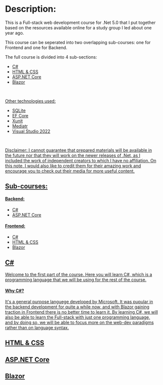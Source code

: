<h1>Description:</h1>
<p>This is a Full-stack web development course for .Net 5.0 that I put together based on the resources available online for a study group I led about one year ago.</p>
<p>This course can be seperated into two overlapping sub-courses: one for Frontend and one for Backend.</p>
<p>The full course is divided into 4 sub-sections:</p>

<ul>
  <li><a href="#C">C#</li>
  <li><a href="#HTML&CSS">HTML & CSS</li>
  <li><a href="#CORE">ASP.NET Core</li>
  <li><a href="#BLAZOR">Blazor</li>
</ul>

<br/>

<p>Other technologies used:</p>
<ul>
  <li>SQLite</li>
  <li>EF Core</li>
  <li>Xunit</li>
  <li>Mediatr</li>
  <li>Visual Studio 2022</li>
</ul>

<br/>

<p>Disclaimer: I cannot guarantee that prepared materials will be available in the future nor that they will work on the newer releases of .Net, as I included the work of independent creators to which I have no affiliation. On this note, I would also like to credit them for their amazing work and encourage you to check out their media for more useful content.</p>

<h2>Sub-courses:</h2>
<h4>Backend:</h4>
<ul>
  <li><a href="#C">C#</li>
  <li><a href="#CORE">ASP.NET Core</li>
</ul>
<h4>Frontend:</h4>
<ul>
  <li><a href="#C">C#</li>
  <li><a href="#HTML&CSS">HTML & CSS</li>
  <li><a href="#BLAZOR">Blazor</li>
</ul>




<h2 id="C">C#</h2>
  <p>Welcome to the first part of the course. Here you will learn C#, which is a programming language that we will be using for the rest of the course.</p>
  <h4>Why C#?</h4>
  <p>It's a general purpose languege developed by Microsoft. It was pupular in the backend development for quite a while now, and with Blazor gaining traction in Frontend there is no better time to learn it. By learning C#, we will also be able to learn the Full-stack with just one programming language, and by doing so, we will be able to focus more on the web-dev paradigms rather than on language syntax.</p>
<h2 id="HTML&CSS">HTML & CSS</h2>

<h2 id="CORE">ASP.NET Core</h2>

<h2 id="BLAZOR">Blazor</h2>


